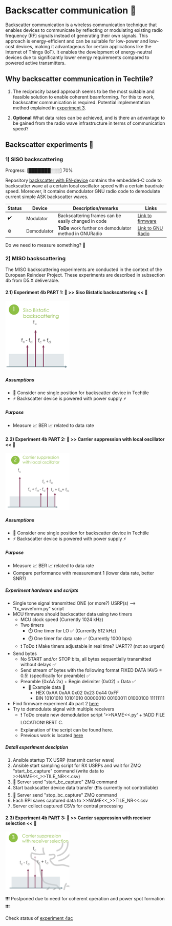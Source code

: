 # Backscatter communication 📡

Backscatter communication is a wireless communication technique that enables devices to communicate by reflecting or modulating existing radio frequency (RF) signals instead of generating their own signals. This approach is energy-efficient and can be suitable for low-power and low-cost devices, making it advantageous for certain applications like the Internet of Things (IoT). It enables the development of energy-neutral devices due to significantly lower energy requirements compared to powered active transmitters.

## Why backscatter communication in Techtile?

1) The reciprocity based approach seems to be the most suitable and feasible solution to enable coherent beamforming. For this to work, backscatter communication is required. Potential implementation method explained in [experiment 3](https://github.com/techtile-by-dramco/experiments/tree/main/03_geometry_based_beamforming).

2) **Optional** What data rates can be achieved, and is there an advantage to be gained from the radio wave infrastructure in terms of communication speed?


## Backscatter experiments 🧪

### 1) SISO backscattering

Progress: [███████░░░] 70%

Repository [backscatter with EN-device](https://github.com/techtile-by-dramco/EN-device-backscatter) contains the embedded-C code to backscatter wave at a certain local oscillator speed with a certain baudrate speed.
Moreover, it contains demodulator GNU radio code to demodulate current simple ASK backscatter waves.

| Status | Device | Description/remarks | Links | 
|-|-|-|-|
|✔️ | Modulator | Backscattering frames can be easily changed in code | [Link to firmware](https://github.com/techtile-by-dramco/EN-device-backscatter/tree/main/firmware-vscode) |
|⚙️ | Demodulator | **ToDo** work further on demodulator method in GNURadio | [Link to GNU Radio](https://github.com/techtile-by-dramco/EN-device-backscatter/tree/main/gnuradio/receiver) |

Do we need to measure something? 🤔

### 2) MISO backscattering

The MISO backscattering experiments are conducted in the context of the European Reindeer Project. These experiments are described in subsection 4b from D5.X deliverable.

#### 2.1) Experiment 4b PART 1: 🧪 >> Siso Bistatic backscattering << 🧪

<img src="https://github.com/techtile-by-dramco/experiments/blob/main/04_backscatter_communication/figures/Siso_Bistatic_backscattering.jpg" width="200"/>

##### Assumptions
* 📍 Consider one single position for backscatter device in Techtile
* ⚡ Backscatter device is powered with power supply ⚡
  
##### Purpose 
* Measure 📈 BER 📈 related to data rate


#### 2.2) Experiment 4b PART 2: 🧪 >> Carrier suppression with local oscillator << 🧪

<img src="https://github.com/techtile-by-dramco/experiments/blob/main/04_backscatter_communication/figures/Carrier_suppression_lo.jpg" width="200"/>

##### Assumptions
* 📍 Consider one single position for backscatter device in Techtile
* ⚡ Backscatter device is powered with power supply ⚡
  
##### Purpose 
* Measure 📈 BER 📈 related to data rate
* Compare performance with measurement 1 (lower data rate, better SNR?)

##### Experiment hardware and scripts
* Single tone signal transmitted ONE (or more?) USRP(s) --> "tx_waveform.py" script
* MCU firmware should backscatter data using two timers
	* MCU clock speed (Currently 1024 kHz)
	* Two timers
		* ⏱️ One timer for LO ✅ (Currently 512 kHz)
  		* ⏱️ One timer for data rate ✅ (Currently 1000 bps)
	* ❗ ToDo ❗ Make timers adjustable in real time? UART?? (not so urgent)
* Send bytes
	* No START and/or STOP bits, all bytes sequentially transmitted without delays ✅
	* Send stream of bytes with the following format FIXED DATA !AVG = 0.5! (specifically for preamble) ✅
 	* Preamble (0xAA 2x) + Begin delimiter (0x02) + Data ✅
    	*  📙 Example data 📙
	        *  HEX 0xAA 0xAA 0x02 0x23 0x44 0xFF
	        *  BIN 10101010 10101010 00000010 00100011 01000100 11111111
 * Find firmware experiment 4b part 2 [here](https://github.com/techtile-by-dramco/EN-device-backscatter/tree/main/firmware-vscode-exp-4b-part-2)
 * Try to demodulate signal with multiple receivers
 	* ❗ ToDo  create new demodulation script '>>NAME<<.py' + ❗ADD FILE LOCATION❗ BERT C.
  	* Explanation of the script can be found here.
  	* Previous work is located [here](https://github.com/techtile-by-dramco/EN-device-backscatter/tree/main/gnuradio/receiver)

##### Detail experiment desciption

1. Ansible startup TX USRP (transmit carrier wave)
2. Ansible start sampling script for RX USRPs and wait for ZMQ "start_bc_capture" command (write data to >>NAME<<_>>TILE_NR<<.csv)
3. 📧 Server send "start_bc_capture" ZMQ command
4. Start backscatter device data transfer (❗❗is currently not controllable)
5. 📧 Server send "stop_bc_capture" ZMQ command
6. Each RPI saves captured data to >>NAME<<_>>TILE_NR<<.csv
7. Server collect captured CSVs for central processing

#### 2.3) Experiment 4b PART 3: 🧪 >> Carrier suppression with receiver selection << 🧪

<img src="https://github.com/techtile-by-dramco/experiments/blob/main/04_backscatter_communication/figures/Carrier_suppression_receiver_selection.jpg" width="200"/>

❗❗❗ Postponed due to need for coherent operation and power spot formation ❗❗❗

Check status of [experiment 4ac](https://github.com/techtile-by-dramco/experiments/tree/main/02_reciprocity_based_beamforming)
